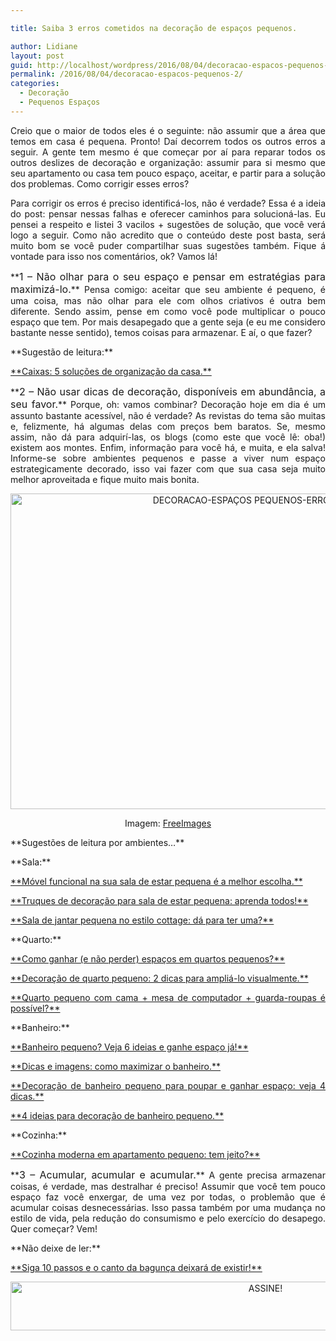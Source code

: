 ```yaml
---

title: Saiba 3 erros cometidos na decoração de espaços pequenos.

author: Lidiane
layout: post
guid: http://localhost/wordpress/2016/08/04/decoracao-espacos-pequenos-2/
permalink: /2016/08/04/decoracao-espacos-pequenos-2/
categories:
  - Decoração
  - Pequenos Espaços
---
```

<p align="justify">
  Creio que o maior de todos eles é o seguinte: não assumir que a área que temos em casa é pequena. Pronto! Daí decorrem todos os outros erros a seguir. A gente tem mesmo é que começar por aí para reparar todos os outros deslizes de decoração e organização: assumir para si mesmo que seu apartamento ou casa tem pouco espaço, aceitar, e partir para a solução dos problemas. Como corrigir esses erros?
</p>

<p align="justify">
  Para corrigir os erros é preciso identificá-los, não é verdade? Essa é a ideia do post: pensar nessas falhas e oferecer caminhos para solucioná-las. Eu pensei a respeito e listei 3 vacilos + sugestões de solução, que você verá logo a seguir. Como não acredito que o conteúdo deste post basta, será muito bom se você puder compartilhar suas sugestões também. Fique á vontade para isso nos comentários, ok? Vamos lá!
</p>

<p align="justify">
  **<span style="font-size: medium;">1 – Não olhar para o seu espaço e pensar em estratégias para maximizá-lo.</span>** Pensa comigo: aceitar que seu ambiente é pequeno, é uma coisa, mas não olhar para ele com olhos criativos é outra bem diferente. Sendo assim, pense em como você pode multiplicar o pouco espaço que tem. Por mais desapegado que a gente seja (e eu me considero bastante nesse sentido), temos coisas para armazenar. E aí, o que fazer?
</p>

<p align="justify">
  **Sugestão de leitura:**
</p>

<p align="justify">
  <a href="http://www.bichafemea.com/2014/06/30/caixas-organizacao-casa/" target="_blank">**Caixas: 5 soluções de organização da casa.**</a>
</p>

<p align="justify">
  **<span style="font-size: medium;">2 – Não usar dicas de decoração, disponíveis em abundância, a seu favor.</span>** Porque, oh: vamos combinar? Decoração hoje em dia é um assunto bastante acessível, não é verdade? As revistas do tema são muitas e, felizmente, há algumas delas com preços bem baratos. Se, mesmo assim, não dá para adquirí-las, os blogs (como este que você lê: oba!) existem aos montes. Enfim, informação para você há, e muita, e ela salva! Informe-se sobre ambientes pequenos e passe a viver num espaço estrategicamente decorado, isso vai fazer com que sua casa seja muito melhor aproveitada e fique muito mais bonita.
</p>

<p align="center">
  <img class="alignnone size-full wp-image-12725" src="http://www.trololodemulher.com.br/blog/wp-content/uploads/2016/08/DECORACAO-ESPAÇOS-PEQUENOS-ERROS-DÚVIDAS.jpg" alt="DECORACAO-ESPAÇOS PEQUENOS-ERROS-DÚVIDAS" width="800" height="505" />
</p>

<p align="center">
  Imagem: <a href="http://www.freeimages.com/" target="_blank">FreeImages</a>
</p>

<p align="justify">
  **Sugestões de leitura por ambientes…**
</p>

<p align="justify">
  **Sala:**
</p>

<p align="justify">
  <a href="http://www.decoracaodacasa.com/movel-funcional-sala-pequena/" target="_blank">**Móvel funcional na sua sala de estar pequena é a melhor escolha.**</a>
</p>

<p align="justify">
  <a href="http://www.bichafemea.com/2012/10/10/decoracao-sala-estar-pequena/" target="_blank">**Truques de decoração para sala de estar pequena: aprenda todos!**</a>
</p>

<p align="justify">
  <a href="http://www.bichafemea.com/2012/07/16/sala-jantar-pequena-cottage/" target="_blank">**Sala de jantar pequena no estilo cottage: dá para ter uma?**</a>
</p>

<p align="justify">
  **Quarto:**
</p>

<p align="justify">
  <a href="http://www.decoracaodacasa.com/ganhar-espaco-quarto-pequeno/" target="_blank">**Como ganhar (e não perder) espaços em quartos pequenos?**</a>
</p>

<p align="justify">
  <a href="http://www.decoracaodacasa.com/decoracao-de-quarto-pequeno/" target="_blank">**Decoração de quarto pequeno: 2 dicas para ampliá-lo visualmente.**</a>
</p>

<p align="justify">
  <a href="http://www.bichafemea.com/2011/05/11/quarto-pequeno-decoracao/" target="_blank">**Quarto pequeno com cama + mesa de computador + guarda-roupas é possível?**</a>
</p>

<p align="justify">
  **Banheiro:**
</p>

<p align="justify">
  <a href="http://www.decoracaodacasa.com/banheiro-pequeno/" target="_blank">**Banheiro pequeno? Veja 6 ideias e ganhe espaço já!**</a>
</p>

<p align="justify">
  <a href="http://www.decoracaodacasa.com/decoracao-banheiro/" target="_blank">**Dicas e imagens: como maximizar o banheiro.**</a>
</p>

<p align="justify">
  <a href="http://www.bichafemea.com/2013/09/02/decoracao-banheiro-pequeno-2/" target="_blank">**Decoração de banheiro pequeno para poupar e ganhar espaço: veja 4 dicas.**</a>
</p>

<p align="justify">
  <a href="http://www.bichafemea.com/2011/10/05/decoracao-banheiro-pequeno/" target="_blank">**4 ideias para decoração de banheiro pequeno.**</a>
</p>

<p align="justify">
  **Cozinha:**
</p>

<p align="justify">
  <a href="http://www.bichafemea.com/2012/03/28/cozinha-apartamento-pequeno/" target="_blank">**Cozinha moderna em apartamento pequeno: tem jeito?**</a>
</p>

<p align="justify">
  **<span style="font-size: medium;">3 – Acumular, acumular e acumular.</span>** A gente precisa armazenar coisas, é verdade, mas destralhar é preciso! Assumir que você tem pouco espaço faz você enxergar, de uma vez por todas, o problemão que é acumular coisas desnecessárias. Isso passa também por uma mudança no estilo de vida, pela redução do consumismo e pelo exercício do desapego. Quer começar? Vem!
</p>

<p align="justify">
  **Não deixe de ler:**
</p>

<p align="justify">
  <a href="http://www.bichafemea.com/2011/04/01/bagunca-organizacao/" target="_blank">**Siga 10 passos e o canto da bagunça deixará de existir!**</a>
</p>

<p align="center">
  <a href="http://feedburner.google.com/fb/a/mailverify?uri=blogBichaFemea&loc=en_US" target="_blank"><img class="alignnone size-full wp-image-10439" src="http://www.trololodemulher.com.br/blog/wp-content/uploads/2014/09/ASSINE.png" alt="ASSINE!" width="800" height="78" /></a>
</p>

<p align="justify">